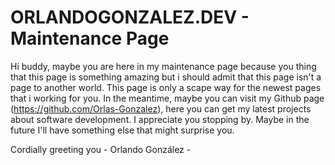 # ORLANDOGONZALEZ.DEV - Maintenance Page

Hi buddy, maybe you are here in my maintenance page because you thing that this page is something amazing but i should admit that this page isn't a page to another world. This page is only a scape way for the newest pages that i working for you. In the meantime, maybe you can visit my Github page (https://github.com/Orlas-Gonzalez), here you can get my latest projects about software development. I appreciate you stopping by. Maybe in the future I'll have something else that might surprise you.

Cordially greeting you - Orlando González -